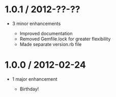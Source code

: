 1.0.1 / 2012-??-??
==================

* 3 minor enhancements

  * Improved documentation
  * Removed Gemfile.lock for greater flexibility
  * Made separate version.rb file

1.0.0 / 2012-02-24
==================

* 1 major enhancement

  * Birthday!

